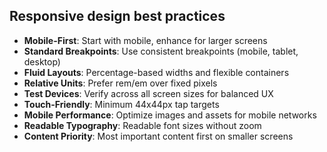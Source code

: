 ## Responsive design best practices

- **Mobile-First**: Start with mobile, enhance for larger screens
- **Standard Breakpoints**: Use consistent breakpoints (mobile, tablet, desktop)
- **Fluid Layouts**: Percentage-based widths and flexible containers
- **Relative Units**: Prefer rem/em over fixed pixels
- **Test Devices**: Verify across all screen sizes for balanced UX
- **Touch-Friendly**: Minimum 44x44px tap targets
- **Mobile Performance**: Optimize images and assets for mobile networks
- **Readable Typography**: Readable font sizes without zoom
- **Content Priority**: Most important content first on smaller screens
